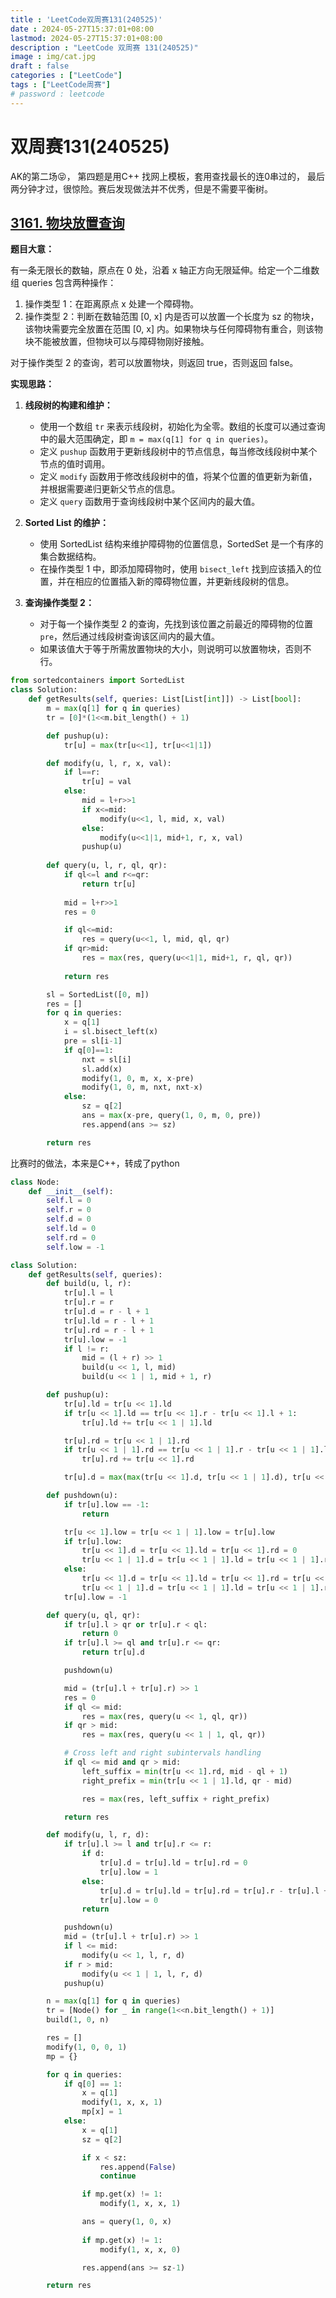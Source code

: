 ```yaml
---
title : 'LeetCode双周赛131(240525)'
date : 2024-05-27T15:37:01+08:00
lastmod: 2024-05-27T15:37:01+08:00
description : "LeetCode 双周赛 131(240525)" 
image : img/cat.jpg
draft : false    
categories : ["LeetCode"]
tags : ["LeetCode周赛"]
# password : leetcode
---
```



# 双周赛131(240525)

AK的第二场😝， 第四题是用C++ 找网上模板，套用查找最长的连0串过的， 最后两分钟才过，很惊险。赛后发现做法并不优秀，但是不需要平衡树。

## [3161. 物块放置查询](https://leetcode.cn/problems/block-placement-queries/)

**题目大意：**

有一条无限长的数轴，原点在 0 处，沿着 x 轴正方向无限延伸。给定一个二维数组 queries 包含两种操作：

1. 操作类型 1：在距离原点 x 处建一个障碍物。
2. 操作类型 2：判断在数轴范围 [0, x] 内是否可以放置一个长度为 sz 的物块，该物块需要完全放置在范围 [0, x] 内。如果物块与任何障碍物有重合，则该物块不能被放置，但物块可以与障碍物刚好接触。

对于操作类型 2 的查询，若可以放置物块，则返回 true，否则返回 false。

**实现思路：**

1. **线段树的构建和维护：**
   - 使用一个数组 `tr` 来表示线段树，初始化为全零。数组的长度可以通过查询中的最大范围确定，即 `m = max(q[1] for q in queries)`。
   - 定义 `pushup` 函数用于更新线段树中的节点信息，每当修改线段树中某个节点的值时调用。
   - 定义 `modify` 函数用于修改线段树中的值，将某个位置的值更新为新值，并根据需要递归更新父节点的信息。
   - 定义 `query` 函数用于查询线段树中某个区间内的最大值。

2. **Sorted List 的维护：**
   - 使用 SortedList 结构来维护障碍物的位置信息，SortedSet 是一个有序的集合数据结构。
   - 在操作类型 1 中，即添加障碍物时，使用 `bisect_left` 找到应该插入的位置，并在相应的位置插入新的障碍物位置，并更新线段树的信息。

3. **查询操作类型 2：**
   - 对于每一个操作类型 2 的查询，先找到该位置之前最近的障碍物的位置 `pre`，然后通过线段树查询该区间内的最大值。
   - 如果该值大于等于所需放置物块的大小，则说明可以放置物块，否则不行。

```py
from sortedcontainers import SortedList
class Solution:
    def getResults(self, queries: List[List[int]]) -> List[bool]:
        m = max(q[1] for q in queries)
        tr = [0]*(1<<m.bit_length() + 1)

        def pushup(u):
            tr[u] = max(tr[u<<1], tr[u<<1|1])

        def modify(u, l, r, x, val):
            if l==r:
                tr[u] = val
            else:
                mid = l+r>>1
                if x<=mid:
                    modify(u<<1, l, mid, x, val)
                else:
                    modify(u<<1|1, mid+1, r, x, val)
                pushup(u)
            
        def query(u, l, r, ql, qr):
            if ql<=l and r<=qr:
                return tr[u]
            
            mid = l+r>>1
            res = 0

            if ql<=mid:
                res = query(u<<1, l, mid, ql, qr)
            if qr>mid:
                res = max(res, query(u<<1|1, mid+1, r, ql, qr))
            
            return res

        sl = SortedList([0, m])
        res = []
        for q in queries:
            x = q[1]
            i = sl.bisect_left(x)
            pre = sl[i-1]
            if q[0]==1:
                nxt = sl[i]
                sl.add(x)
                modify(1, 0, m, x, x-pre)
                modify(1, 0, m, nxt, nxt-x)
            else:
                sz = q[2]
                ans = max(x-pre, query(1, 0, m, 0, pre))
                res.append(ans >= sz)

        return res

```

比赛时的做法，本来是C++，转成了python

```py
class Node:
    def __init__(self):
        self.l = 0
        self.r = 0
        self.d = 0
        self.ld = 0
        self.rd = 0
        self.low = -1

class Solution:
    def getResults(self, queries):
        def build(u, l, r):
            tr[u].l = l
            tr[u].r = r
            tr[u].d = r - l + 1
            tr[u].ld = r - l + 1
            tr[u].rd = r - l + 1
            tr[u].low = -1
            if l != r:
                mid = (l + r) >> 1
                build(u << 1, l, mid)
                build(u << 1 | 1, mid + 1, r)

        def pushup(u):
            tr[u].ld = tr[u << 1].ld
            if tr[u << 1].ld == tr[u << 1].r - tr[u << 1].l + 1:
                tr[u].ld += tr[u << 1 | 1].ld

            tr[u].rd = tr[u << 1 | 1].rd
            if tr[u << 1 | 1].rd == tr[u << 1 | 1].r - tr[u << 1 | 1].l + 1:
                tr[u].rd += tr[u << 1].rd

            tr[u].d = max(max(tr[u << 1].d, tr[u << 1 | 1].d), tr[u << 1].rd + tr[u << 1 | 1].ld)

        def pushdown(u):
            if tr[u].low == -1:
                return

            tr[u << 1].low = tr[u << 1 | 1].low = tr[u].low
            if tr[u].low:
                tr[u << 1].d = tr[u << 1].ld = tr[u << 1].rd = 0
                tr[u << 1 | 1].d = tr[u << 1 | 1].ld = tr[u << 1 | 1].rd = 0
            else:
                tr[u << 1].d = tr[u << 1].ld = tr[u << 1].rd = tr[u << 1].r - tr[u << 1].l + 1
                tr[u << 1 | 1].d = tr[u << 1 | 1].ld = tr[u << 1 | 1].rd = tr[u << 1 | 1].r - tr[u << 1 | 1].l + 1
            tr[u].low = -1

        def query(u, ql, qr):
            if tr[u].l > qr or tr[u].r < ql:
                return 0
            if tr[u].l >= ql and tr[u].r <= qr:
                return tr[u].d

            pushdown(u)

            mid = (tr[u].l + tr[u].r) >> 1
            res = 0
            if ql <= mid:
                res = max(res, query(u << 1, ql, qr))
            if qr > mid:
                res = max(res, query(u << 1 | 1, ql, qr))

            # Cross left and right subintervals handling
            if ql <= mid and qr > mid:
                left_suffix = min(tr[u << 1].rd, mid - ql + 1)
                right_prefix = min(tr[u << 1 | 1].ld, qr - mid)

                res = max(res, left_suffix + right_prefix)

            return res

        def modify(u, l, r, d):
            if tr[u].l >= l and tr[u].r <= r:
                if d:
                    tr[u].d = tr[u].ld = tr[u].rd = 0
                    tr[u].low = 1
                else:
                    tr[u].d = tr[u].ld = tr[u].rd = tr[u].r - tr[u].l + 1
                    tr[u].low = 0
                return

            pushdown(u)
            mid = (tr[u].l + tr[u].r) >> 1
            if l <= mid:
                modify(u << 1, l, r, d)
            if r > mid:
                modify(u << 1 | 1, l, r, d)
            pushup(u)

        n = max(q[1] for q in queries)
        tr = [Node() for _ in range(1<<n.bit_length() + 1)]
        build(1, 0, n)

        res = []
        modify(1, 0, 0, 1)
        mp = {}

        for q in queries:
            if q[0] == 1:
                x = q[1]
                modify(1, x, x, 1)
                mp[x] = 1
            else:
                x = q[1]
                sz = q[2]

                if x < sz:
                    res.append(False)
                    continue

                if mp.get(x) != 1:
                    modify(1, x, x, 1)

                ans = query(1, 0, x)
                
                if mp.get(x) != 1:
                    modify(1, x, x, 0)

                res.append(ans >= sz-1)

        return res
```

